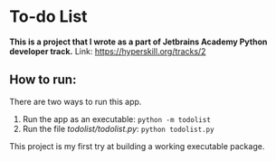 # To-do List

__This is a project that I wrote as a part of Jetbrains Academy Python developer track.__
Link: https://hyperskill.org/tracks/2

## How to run:

There are two ways to run this app.

1. Run the app as an executable: `python -m todolist`
2. Run the file _todolist/todolist.py_: `python todolist.py`

This project is my first try at building a working executable package.
